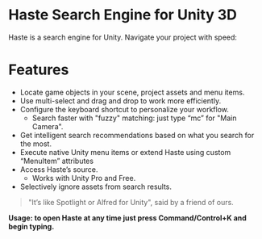 # Haste Search Engine for Unity 3D

Haste is a search engine for Unity. Navigate your project with speed:

# Features

- Locate game objects in your scene, project assets and menu items.
- Use multi-select and drag and drop to work more efficiently.
- Configure the keyboard shortcut to personalize your workflow.
    - Search faster with "fuzzy" matching: just type “mc” for "Main Camera".
- Get intelligent search recommendations based on what you search for the most.
- Execute native Unity menu items or extend Haste using custom “MenuItem” attributes
- Access Haste’s source.
    - Works with Unity Pro and Free.
- Selectively ignore assets from search results.

> "It’s like Spotlight or Alfred for Unity", said by a friend of ours.

**Usage: to open Haste at any time just press Command/Control+K and begin typing.**
